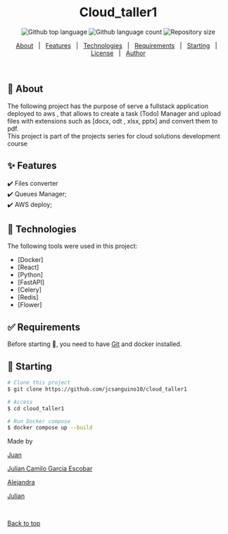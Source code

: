 
<h1 align="center">Cloud_taller1</h1>

<p align="center">
  <img alt="Github top language" src="https://img.shields.io/github/languages/top/jcsanguino10/cloud_taller1?color=56BEB8">

  <img alt="Github language count" src="https://img.shields.io/github/languages/count/jcsanguino10/cloud_taller1?color=56BEB8">

  <img alt="Repository size" src="https://img.shields.io/github/repo-size/jcsanguino10/cloud_taller1?color=56BEB8">
</p>


<p align="center">
  <a href="#dart-about">About</a> &#xa0; | &#xa0; 
  <a href="#sparkles-features">Features</a> &#xa0; | &#xa0;
  <a href="#rocket-technologies">Technologies</a> &#xa0; | &#xa0;
  <a href="#white_check_mark-requirements">Requirements</a> &#xa0; | &#xa0;
  <a href="#checkered_flag-starting">Starting</a> &#xa0; | &#xa0;
  <a href="#memo-license">License</a> &#xa0; | &#xa0;
  <a href="https://github.com/jcsanguino10" target="_blank">Author</a>
</p>

<br>

## :dart: About ##

The following project has the purpose of serve a fullstack application deployed to aws , that allows to create a task (Todo) Manager and upload files with extensions such as [docx, odt , xlsx, pptx] and convert them to pdf.\
This project is part of the projects series for cloud solutions development course 

## :sparkles: Features ##

:heavy_check_mark: Files converter\
:heavy_check_mark: Queues Manager;\
:heavy_check_mark: AWS deploy;

## :rocket: Technologies ##

The following tools were used in this project:

- [Docker]
- [React]
- [Python]
- [FastAPI]
- [Celery]
- [Redis]
- [Flower]

## :white_check_mark: Requirements ##

Before starting :checkered_flag:, you need to have [Git](https://git-scm.com) and docker  installed.

## :checkered_flag: Starting ##

```bash
# Clone this project
$ git clone https://github.com/jcsanguino10/cloud_taller1

# Access
$ cd cloud_taller1

# Run Docker compose
$ docker compose up --build
```


Made by 

<a href="https://github.com/jcsanguino10" target="_blank">Juan</a>

<a href="https://github.com/jcsanguino10" target="_blank">Julian Camilo Garcia Escobar</a>

<a href="https://github.com/jcsanguino10" target="_blank">Alejandra</a>

<a href="https://github.com/jcsanguino10" target="_blank">Julian</a>

&#xa0;

<a href="#top">Back to top</a>
